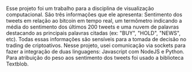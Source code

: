 Esse projeto foi um trabalho para a disciplina de visualização computacional. São três informações que ele apresenta: Sentimento dos tweets em relação ao bitcoin em tempo real, um termômetro indicando a média do sentimento dos últimos 200 tweets e uma nuvem de palavras destacando as principais palavras citadas (ex: "BUY", "HOLD", "NEWS", etc). Todas essas informações são sensíveis para a tomada de decisão no trading de criptoativos. Nesse projeto, usei comunicação via sockets para fazer a integração de duas linguagens: Javascript com NodeJS e Python. Para atribuição do peso aos sentimento dos tweets foi usado a biblioteca Textblob.
